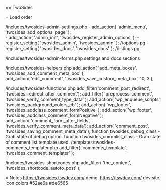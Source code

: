 == TwoSides 

= Load order

/includes/twosides-admin-settings.php
    - add_action( 'admin_menu', 'twosides_add_options_page' );  
    - add_action( 'admin_init', 'twosides_register_admin_options' );
    - register_setting( 'twosides_admin', 'twosides_admin' ); //options pg
    - register_setting( 'twosides_docs', 'twosides_docs' ); //listings pg

/includes/twosides-admin-forms.php
    settings and docs sections

/includes/twosides-helpers.php
    add_action( 'add_meta_boxes', 'twosides_add_comment_meta_box' );  
    add_action( 'edit_comment', 'twosides_save_custom_meta_box', 10, 3 ); 

/includes/twosides-functions.php
    add_filter('comment_post_redirect', 'twosides_redirect_after_comment');
    add_filter( 'preprocess_comment', 'twosides_verify_comment_type_data' );
    add_action( 'wp_enqueue_scripts', 'twosides_background_colors_cb' ); 
    add_action( 'wp_footer', 'twosides_addclass_comment_formPositive' );
    add_action( 'wp_footer', 'twosides_addclass_comment_formNegative' );  
    add_action( 'comment_form_after_fields', 'twosides_verify_comment_meta_data');
    add_action( 'comment_post', 'twosides_saving_comment_meta_data');
    function twosides_debug_class - Grab state of debug option.
    function twosides_commlist_class - Grab state of comment list template used.
/templates/twosides-comments_templater.php
    add_filter( 'comments_template', 'twosides_comment_templater' );

/includes/twosides-shortcodes.php
    add_filter( 'the_content', 'twosides_shortcode_autoto_post' ); 

= Notes
https://twosides.tswdev.com/ demo. https://tswdev.com/ dev site.
icon colors #52ae6a #de6565
